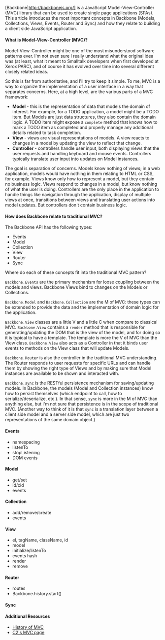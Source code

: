 
[Backbone|http://backbonejs.org/] is a JavaScript Model-View-Controller (MVC) library that can be used
to create single page applications (SPAs). This article introduces the most
important concepts in Backbone (Models, Collections, Views, Events, Router and
Sync) and how they relate to building a client side JavaScript application.

#### What is Model-View-Controller (MVC)?

Model-View-Controller might be one of the most misunderstood software patterns
ever.  I'm not even sure I really understand what the original idea was (at
least, what it meant to Smalltalk developers when first developed at Xerox
PARC), and of course it has evolved over time into several different closely
related ideas.

So this is far from authoritative, and I'll try to keep it simple.  To me, MVC
is a way to organize the implementation of a user interface in a way that
separates concerns.  Here, at a high level, are the various parts of a MVC
framework:

* **Model** - this is the representation of data that models the domain of
  interest.  For example, for a TODO application, a model might be a TODO item.
  But Models are just data structures, they also contain the domain logic. A
  TODO item might expose a `complete` method that knows how to mark a TODO item
  as completed and properly manage any additional details related to task
  completion.
* **View** - views are visual representations of models. A view reacts to changes
  in a model by updating the view to reflect that change.
* **Controller** - controllers handle user input, both displaying views that
  the user requests and handling keyboard and mouse events.  Controllers
  typically translate user input into updates on Model instances.

The goal is separation of concerns. Models know nothing of views; in a web
application, models would have nothing in them relating to HTML or CSS, for
example.  Views know only how to represent a model, but they contain no business
logic. Views respond to changes in a model, but know nothing of what the user is
doing.  Controllers are the only place in the application to handle things like
navigation through the application, display of multiple views at once,
transitions between views and translating user actions into model updates.  But
controllers don't contain business logic.

#### How does Backbone relate to traditional MVC?

The Backbone API has the following types:

* Events
* Model
* Collection
* View
* Router
* Sync

Where do each of these concepts fit into the traditional MVC pattern?

`Backbone.Events` are the primary mechanism for loose coupling between the
models and views. Backbone Views bind to changes on the Models or Collections.

`Backbone.Model` and `Backbone.Collection` are the M of MVC: these types can be
extended to provide the data and the implementation of domain logic for the
application.

`Backbone.View` classes are a little V and a little C when compare to classical
MVC. `Backbone.View` contains a `render` method that is responsible for
generating/updating the DOM that is the view of the model, and for doing so it
is typical to have a template. The template is more the V of MVC than the View
class. `Backbone.View` also acts as a Controller in that it binds user events to
methods on the View class that will update Models.

`Backbone.Router` is also the controller in the traditional MVC understanding.
The Router responds to user requests for specific URLs and can handle them by
showing the right type of Views and by making sure that Model instances are
available to be shown and interacted with.

`Backbone.sync` is the RESTful persistence mechanism for saving/updating models.
In Backbone, the models (Model and Collection instances) know how to persist
themselves (which endpoint to call, how to serialize/deserialize, etc.). In that
sense, `sync` is more in the M of MVC than anything else, but I'm not sure that
persistence is in the scope of traditional MVC. (Another way to think of it is
that `sync` is a translation layer between a client side model and a server side
model, which are just two representations of the same domain object.)

#### Events

* namespacing
* listenTo
* stopListening
* DOM events

#### Model

* get/set
* id/cid
* events

#### Collection

* add/remove/create
* events

#### View

* el, tagName, className, id
* model
* initialize/listenTo
* events hash
* render
* remove

#### Router

* routes
* Backbone.history.start()

#### Sync


#### Additional Resources

* [History of MVC](http://heim.ifi.uio.no/~trygver/themes/mvc/mvc-index.html)
* [C2's MVC page](http://c2.com/cgi/wiki?ModelViewController)
